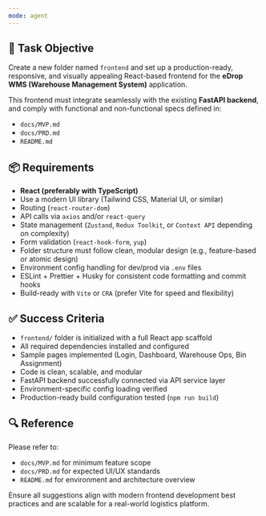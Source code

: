 ```yaml
---
mode: agent
---
```


## 🧠 Task Objective
Create a new folder named `frontend` and set up a production-ready, responsive, and visually appealing React-based frontend for the **eDrop WMS (Warehouse Management System)** application.

This frontend must integrate seamlessly with the existing **FastAPI backend**, and comply with functional and non-functional specs defined in:
- `docs/MVP.md`
- `docs/PRD.md`
- `README.md`

## 📦 Requirements

- **React (preferably with TypeScript)**
- Use a modern UI library (Tailwind CSS, Material UI, or similar)
- Routing (`react-router-dom`)
- API calls via `axios` and/or `react-query`
- State management (`Zustand`, `Redux Toolkit`, or `Context API` depending on complexity)
- Form validation (`react-hook-form`, `yup`)
- Folder structure must follow clean, modular design (e.g., feature-based or atomic design)
- Environment config handling for dev/prod via `.env` files
- ESLint + Prettier + Husky for consistent code formatting and commit hooks
- Build-ready with `Vite` or `CRA` (prefer Vite for speed and flexibility)

## ✅ Success Criteria

- `frontend/` folder is initialized with a full React app scaffold
- All required dependencies installed and configured
- Sample pages implemented (Login, Dashboard, Warehouse Ops, Bin Assignment)
- Code is clean, scalable, and modular
- FastAPI backend successfully connected via API service layer
- Environment-specific config loading verified
- Production-ready build configuration tested (`npm run build`)

## 🔍 Reference

Please refer to:
- `docs/MVP.md` for minimum feature scope
- `docs/PRD.md` for expected UI/UX standards
- `README.md` for environment and architecture overview

Ensure all suggestions align with modern frontend development best practices and are scalable for a real-world logistics platform.